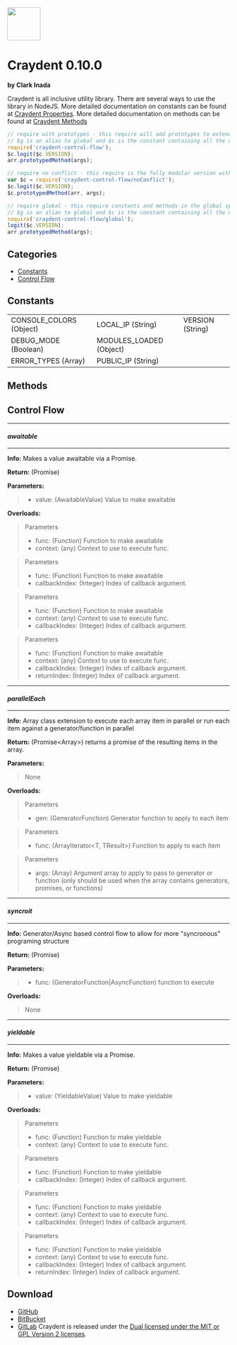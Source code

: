 <img src="http://craydent.com/JsonObjectEditor/img/svgs/craydent-logo.svg" width=75 height=75/>

# Craydent 0.10.0
**by Clark Inada**

Craydent is all inclusive utility library.  There are several ways to use the library in NodeJS.
More detailed documentation on constants can be found at [Craydent Properties](http://www.craydent.com/JsonObjectEditor/docs.html#/property/CraydentNode).
More detailed documentation on methods can be found at [Craydent Methods](http://www.craydent.com/JsonObjectEditor/docs.html#/method/CraydentNode)

```js
// require with prototypes - this require will add prototypes to extend classes and add two constants ($c, $g) to the global space.
// $g is an alias to global and $c is the constant containing all the utility methods and properties.
require('craydent-control-flow');
$c.logit($c.VERSION);
arr.prototypedMethod(args);
```

```js
// require no conflict - this require is the fully modular version with no global constants, prototypes, or methods.
var $c = require('craydent-control-flow/noConflict');
$c.logit($c.VERSION);
$c.prototypedMethod(arr, args);
```

```js
// require global - this require constants and methods in the global space and add prototypes to extend classes.
// $g is an alias to global and $c is the constant containing all the utility methods and properties.
require('craydent-control-flow/global');
logit($c.VERSION);
arr.prototypedMethod(args);
```

## Categories

* [Constants](#markdown-header-constants)
* [Control Flow](#markdown-header-control-flow)

<a name='markdown-header-constants'></a>
## Constants

| | | |
| ----- | ----- | ----- |
| CONSOLE_COLORS (Object) |LOCAL_IP (String) |VERSION (String) |
DEBUG_MODE (Boolean) |MODULES_LOADED (Object) |
ERROR_TYPES (Array) |PUBLIC_IP (String) |


## Methods

<a name='markdown-header-control-flow'></a>
## Control Flow

*** 
#### _awaitable_ 
***

**Info:** Makes a value awaitable via a Promise.

**Return:** (Promise<any>)

**Parameters:**

>* value: (AwaitableValue) Value to make awaitable

**Overloads:**

>Parameters
>* func: (Function) Function to make awaitable
>* context: (any) Context to use to execute func.

>Parameters
>* func: (Function) Function to make awaitable
>* callbackIndex: (Integer) Index of callback argument.

>Parameters
>* func: (Function) Function to make awaitable
>* context: (any) Context to use to execute func.
>* callbackIndex: (Integer) Index of callback argument.

>Parameters
>* func: (Function) Function to make awaitable
>* context: (any) Context to use to execute func.
>* callbackIndex: (Integer) Index of callback argument.
>* returnIndex: (Integer) Index of callback argument.

*** 
#### _parallelEach_ 
***

**Info:** Array class extension to execute each array item in parallel or run each item against a generator/function in parallel

**Return:** (Promise<Array<T>>) returns a promise of the resulting items in the array.

**Parameters:**

>None

**Overloads:**

>Parameters
>* gen: (GeneratorFunction) Generator function to apply to each item

>Parameters
>* func: (ArrayIterator<T, TResult>) Function to apply to each item

>Parameters
>* args: (Array<T>) Argument array to apply to pass to generator or function (only should be used when the array contains generators, promises, or functions)

*** 
#### _syncroit_ 
***

**Info:** Generator/Async based control flow to allow for more "syncronous" programing structure

**Return:** (Promise<any>)

**Parameters:**

>* func: (GeneratorFunction|AsyncFunction) function to execute

**Overloads:**

>None

*** 
#### _yieldable_ 
***

**Info:** Makes a value yieldable via a Promise.

**Return:** (Promise<any>)

**Parameters:**

>* value: (YieldableValue) Value to make yieldable

**Overloads:**

>Parameters
>* func: (Function) Function to make yieldable
>* context: (any) Context to use to execute func.

>Parameters
>* func: (Function) Function to make yieldable
>* callbackIndex: (Integer) Index of callback argument.

>Parameters
>* func: (Function) Function to make yieldable
>* context: (any) Context to use to execute func.
>* callbackIndex: (Integer) Index of callback argument.

>Parameters
>* func: (Function) Function to make yieldable
>* context: (any) Context to use to execute func.
>* callbackIndex: (Integer) Index of callback argument.
>* returnIndex: (Integer) Index of callback argument.




## Download

 * [GitHub](https://github.com/craydent/node-library/modules/control-flow)
 * [BitBucket](https://bitbucket.org/craydent/node-library/modules/control-flow)
 * [GitLab](https://gitlab.com/craydent/node-library/modules/control-flow)
Craydent is released under the [Dual licensed under the MIT or GPL Version 2 licenses](http://craydent.com/license).<br>